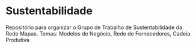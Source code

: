 # Sustentabilidade
Repositório para organizar o Grupo de Trabalho de Sustentabilidade da Rede Mapas. Temas: Modelos de Negócio, Rede de Fornecedores, Cadeia Produtiva
